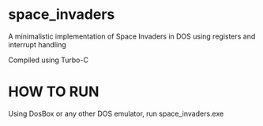 # space_invaders
A minimalistic implementation of Space Invaders in DOS using registers and interrupt handling

Compiled using Turbo-C

# HOW TO RUN
Using DosBox or any other DOS emulator, run space_invaders.exe

